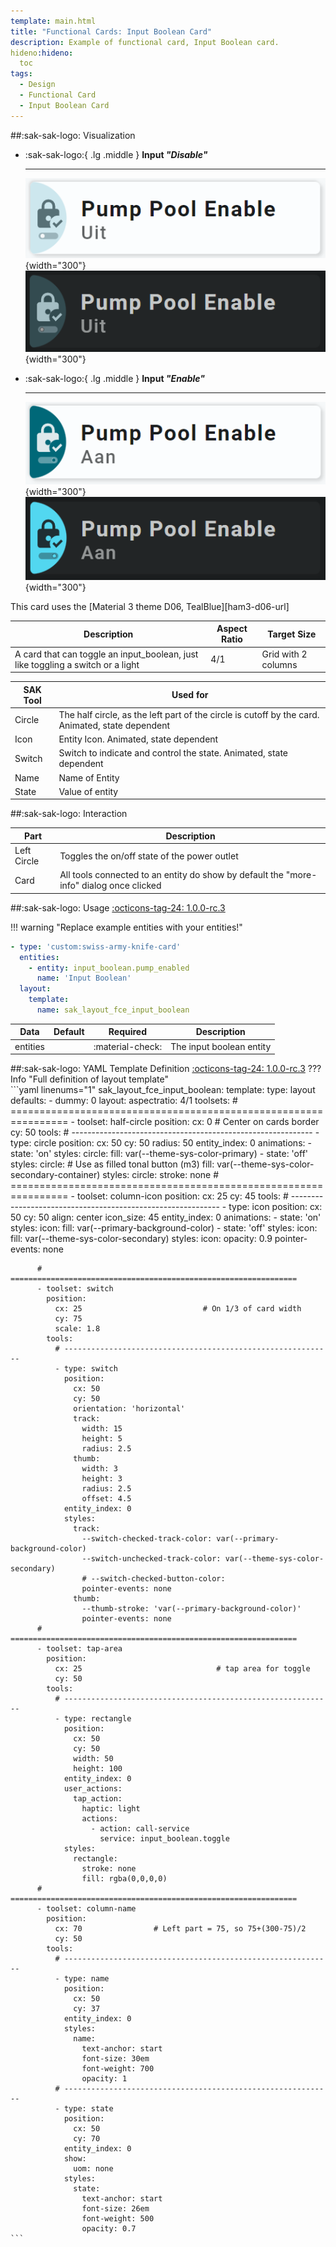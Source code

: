 ```yaml
---
template: main.html
title: "Functional Cards: Input Boolean Card"
description: Example of functional card, Input Boolean card.
hideno:hideno:
  toc
tags:
  - Design
  - Functional Card
  - Input Boolean Card
---
```

<!-- GT/GL -->
##:sak-sak-logo: Visualization

<div class="grid cards" markdown>

-   :sak-sak-logo:{ .lg .middle } __Input *"Disable"*__

    ---
    ![Swiss Army Knife Functional Input Boolean1 D06 Light Off](../../assets/screenshots/sak-functional-card-12-input-boolean1-theme-d06-light-off.png#only-light){width="300"}
    ![Swiss Army Knife Functional Input Boolean1 D06 Dark Off](../../assets/screenshots/sak-functional-card-12-input-boolean1-theme-d06-dark-off.png#only-dark){width="300"}

-   :sak-sak-logo:{ .lg .middle } __Input *"Enable"*__

    ---
    ![Swiss Army Knife Functional Input Boolean1 D06 Light On](../../assets/screenshots/sak-functional-card-12-input-boolean1-theme-d06-light-on.png#only-light){width="300"}
    ![Swiss Army Knife Functional Input Boolean1 D06 Dark On](../../assets/screenshots/sak-functional-card-12-input-boolean1-theme-d06-dark-on.png#only-dark){width="300"}
</div>
This card uses the [Material 3 theme D06, TealBlue][ham3-d06-url]

| Description| Aspect Ratio| Target Size |
|-|-|-|
| A card that can toggle an input_boolean, just like toggling a switch or a light | 4/1 | Grid with 2 columns |

| SAK Tool| Used for |
|-|-|
| Circle | The half circle, as the left part of the circle is cutoff by the card. Animated, state dependent|
| Icon | Entity Icon. Animated, state dependent|
| Switch | Switch to indicate and control the state. Animated, state dependent|
| Name | Name of Entity|
| State | Value of entity|

##:sak-sak-logo: Interaction

| Part | Description|
|-|-|
| Left Circle | Toggles the on/off state of the power outlet|
| Card | All tools connected to an entity do show by default the "more-info" dialog once clicked |

##:sak-sak-logo: Usage
[:octicons-tag-24: 1.0.0-rc.3][github-releases]

!!! warning "Replace example entities with your entities!"

```yaml linenums="1"
- type: 'custom:swiss-army-knife-card'
  entities:
    - entity: input_boolean.pump_enabled
      name: 'Input Boolean'
  layout:
    template:
      name: sak_layout_fce_input_boolean
```

| Data | Default| Required | Description |
|-|-|-|-|
| entities |  | :material-check: | The input boolean entity |

##:sak-sak-logo: YAML Template Definition
[:octicons-tag-24: 1.0.0-rc.3][github-releases]
??? Info "Full definition of layout template"  
    ```yaml linenums="1"
    sak_layout_fce_input_boolean:
      template:
        type: layout
        defaults: 
          - dummy: 0
      layout:
        aspectratio: 4/1
        toolsets:
          # ================================================================
          - toolset: half-circle
            position:
              cx: 0                             # Center on cards border 
              cy: 50
            tools:
              # ------------------------------------------------------------
              - type: circle
                position:
                  cx: 50
                  cy: 50
                  radius: 50
                entity_index: 0
                animations:
                  - state: 'on'
                    styles:
                      circle:
                        fill: var(--theme-sys-color-primary)
                  - state: 'off'
                    styles:
                      circle:                     # Use as filled tonal button (m3)
                        fill: var(--theme-sys-color-secondary-container)
                styles:
                  circle:
                    stroke: none
          # ================================================================
          - toolset: column-icon
            position:
              cx: 25
              cy: 45
            tools:
              # ------------------------------------------------------------
              - type: icon
                position:
                  cx: 50
                  cy: 50
                  align: center
                  icon_size: 45
                entity_index: 0
                animations:
                  - state: 'on'
                    styles:
                      icon:
                        fill: var(--primary-background-color)
                  - state: 'off'
                    styles:
                      icon:
                        fill: var(--theme-sys-color-secondary)
                styles:
                  icon:
                    opacity: 0.9
                    pointer-events: none
                
          # ================================================================
          - toolset: switch
            position:
              cx: 25                           # On 1/3 of card width
              cy: 75
              scale: 1.8
            tools:
              # ------------------------------------------------------------
              - type: switch
                position:
                  cx: 50
                  cy: 50
                  orientation: 'horizontal'
                  track:
                    width: 15
                    height: 5
                    radius: 2.5
                  thumb:
                    width: 3
                    height: 3
                    radius: 2.5
                    offset: 4.5
                entity_index: 0
                styles:
                  track:
                    --switch-checked-track-color: var(--primary-background-color)
                    --switch-unchecked-track-color: var(--theme-sys-color-secondary)
                    # --switch-checked-button-color: 
                    pointer-events: none
                  thumb:
                    --thumb-stroke: 'var(--primary-background-color)'
                    pointer-events: none
          # ================================================================
          - toolset: tap-area
            position:
              cx: 25                              # tap area for toggle
              cy: 50
            tools:
              # ------------------------------------------------------------
              - type: rectangle
                position:
                  cx: 50
                  cy: 50
                  width: 50
                  height: 100
                entity_index: 0
                user_actions:
                  tap_action:
                    haptic: light
                    actions:
                      - action: call-service
                        service: input_boolean.toggle
                styles:
                  rectangle:
                    stroke: none
                    fill: rgba(0,0,0,0)
          # ================================================================
          - toolset: column-name
            position:
              cx: 70                # Left part = 75, so 75+(300-75)/2
              cy: 50
            tools:
              # ------------------------------------------------------------
              - type: name
                position:
                  cx: 50
                  cy: 37
                entity_index: 0
                styles:
                  name:
                    text-anchor: start
                    font-size: 30em
                    font-weight: 700
                    opacity: 1
              # ------------------------------------------------------------
              - type: state
                position:
                  cx: 50
                  cy: 70
                entity_index: 0
                show:
                  uom: none
                styles:
                  state:
                    text-anchor: start
                    font-size: 26em
                    font-weight: 500
                    opacity: 0.7
    ```
<!-- Image references -->

<!--- Internal References... --->
[Swiss Army Knife Tutorial 02]: ../tutorials/10-step-tutorial-02-intro.md
[Swiss Army Knife Functional Card Sensor2]: functional-card-sensor2-card.md

<!--- External References... --->
[ham3-d06-url]: https://material3-themes-manual.amoebelabs.com/examples/material3-example-theme-d06-tealblue/
[github-releases]: https://github.com/amoebelabs/swiss-army-knife-card/releases/

